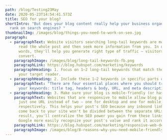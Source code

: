```yaml
---
path: /blog/Testing23May
date: 2020-05-23T14:54:41.573Z
title: SEO for your blog?
shortIntro: "But does your blog content really help your business organically
  rank on search engines? "
thumbnailImg: /images/blog/things-you-need-to-work-on-seo.jpg
paragraph:
  - paragraphText: Website visitors searching long-tail keywords are more likely to
      read the whole post and then seek more information from you. In other
      words, they'll help you generate right type of traffic — visitors who
      convert.
    paragraphImage: /images/blog/long-tail-keywords-fb.png
    paragraphLink: https://blog.hubspot.com/marketing/keywords
    paragraphHeading: 1. Focus on 1–2 long-tail keywords that match the intent of
      your target reader.
  - paragraphHeading: 2. Include these 1–2 keywords in specific parts of your post.
    paragraphText: "There are four essential places where you should try to include
      your keywords: title tag, headers & body, URL, and meta description."
  - paragraphHeading: 3. Make sure your blog is mobile-friendly (or has a responsive design).
    paragraphText: Websites that are responsive to mobile allow blog pages to have
      just one URL instead of two — one for desktop and one for mobile,
      respectively. This helps your post's SEO because any inbound links that
      come back to your site won't be divided between the separate URLs.  As a
      result, you'll centralize the SEO power you gain from these links, helping
      Google more easily recognize your post's value and rank it accordingly.
    paragraphLink: https://blog.hubspot.com/marketing/responsive-web-design
    paragraphImage: /images/blog/8-reasons-why-you-need-mobile-friendly-website.png
---
```

